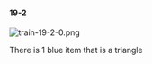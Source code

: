 #### 19-2
![train-19-2-0.png](https://github.com/lil-lab/nlvr/raw/master/nlvr/train/images/62/train-19-2-0.png "train-19-2-0.png")

There is 1 blue item that is a triangle